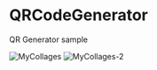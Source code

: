 # QRCodeGenerator
QR Generator sample

![MyCollages](https://user-images.githubusercontent.com/88098218/193462064-78607bfe-8565-4820-8db5-190f577b89a3.jpg)
![MyCollages-2](https://user-images.githubusercontent.com/88098218/193462084-e7ae8fda-3a6e-4981-b3c3-83b13c18ce47.jpg)
